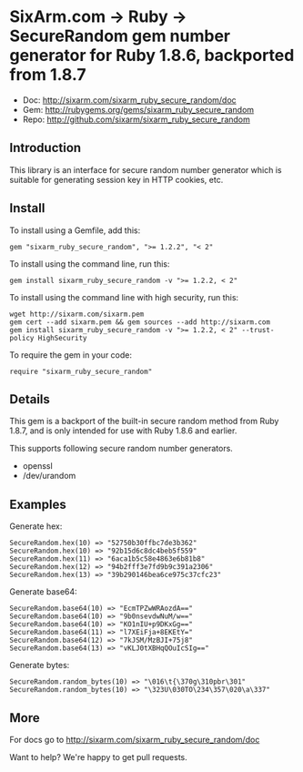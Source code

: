 # SixArm.com → Ruby → <br> SecureRandom gem number generator for Ruby 1.8.6, backported from 1.8.7

* Doc: <http://sixarm.com/sixarm_ruby_secure_random/doc>
* Gem: <http://rubygems.org/gems/sixarm_ruby_secure_random>
* Repo: <http://github.com/sixarm/sixarm_ruby_secure_random>
<!--HEADER-SHUT-->


## Introduction

This library is an interface for secure random number generator which is
suitable for generating session key in HTTP cookies, etc.


<!--INSTALL-OPEN-->

## Install

To install using a Gemfile, add this:

    gem "sixarm_ruby_secure_random", ">= 1.2.2", "< 2"

To install using the command line, run this:

    gem install sixarm_ruby_secure_random -v ">= 1.2.2, < 2"

To install using the command line with high security, run this:

    wget http://sixarm.com/sixarm.pem
    gem cert --add sixarm.pem && gem sources --add http://sixarm.com
    gem install sixarm_ruby_secure_random -v ">= 1.2.2, < 2" --trust-policy HighSecurity

To require the gem in your code:

    require "sixarm_ruby_secure_random"

<!--INSTALL-SHUT-->


## Details

This gem is a backport of the built-in secure random method from Ruby 1.8.7, and is only intended for use with Ruby 1.8.6 and earlier.

This supports following secure random number generators.

  * openssl
  * /dev/urandom


## Examples

Generate hex:

    SecureRandom.hex(10) => "52750b30ffbc7de3b362"
    SecureRandom.hex(10) => "92b15d6c8dc4beb5f559"
    SecureRandom.hex(11) => "6aca1b5c58e4863e6b81b8"
    SecureRandom.hex(12) => "94b2fff3e7fd9b9c391a2306"
    SecureRandom.hex(13) => "39b290146bea6ce975c37cfc23"

Generate base64:

    SecureRandom.base64(10) => "EcmTPZwWRAozdA=="
    SecureRandom.base64(10) => "9b0nsevdwNuM/w=="
    SecureRandom.base64(10) => "KO1nIU+p9DKxGg=="
    SecureRandom.base64(11) => "l7XEiFja+8EKEtY="
    SecureRandom.base64(12) => "7kJSM/MzBJI+75j8"
    SecureRandom.base64(13) => "vKLJ0tXBHqQOuIcSIg=="

Generate bytes:

    SecureRandom.random_bytes(10) => "\016\t{\370g\310pbr\301"
    SecureRandom.random_bytes(10) => "\323U\030TO\234\357\020\a\337"


## More

For docs go to <http://sixarm.com/sixarm_ruby_secure_random/doc>

Want to help? We're happy to get pull requests.

